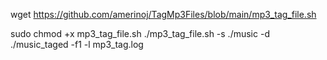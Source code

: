 wget https://github.com/amerinoj/TagMp3Files/blob/main/mp3_tag_file.sh

sudo chmod +x mp3_tag_file.sh
./mp3_tag_file.sh -s ./music -d ./music_taged -f1 -l mp3_tag.log
